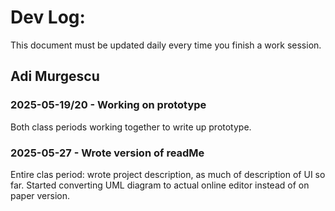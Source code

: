 # Dev Log:

This document must be updated daily every time you finish a work session.

## Adi Murgescu

### 2025-05-19/20 - Working on prototype
Both class periods working together to write up prototype.

### 2025-05-27 - Wrote version of readMe
Entire clas period: wrote project description, as much of description of UI so far. Started converting UML diagram to actual online editor instead of on paper version.
